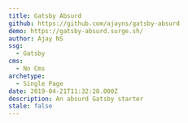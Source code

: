 ```yaml
---
title: Gatsby Absurd
github: https://github.com/ajayns/gatsby-absurd
demo: https://gatsby-absurd.surge.sh/
author: Ajay NS
ssg:
  - Gatsby
cms:
  - No Cms
archetype:
  - Single Page
date: 2019-04-21T11:32:28.000Z
description: An absurd Gatsby starter
stale: false
---
```


